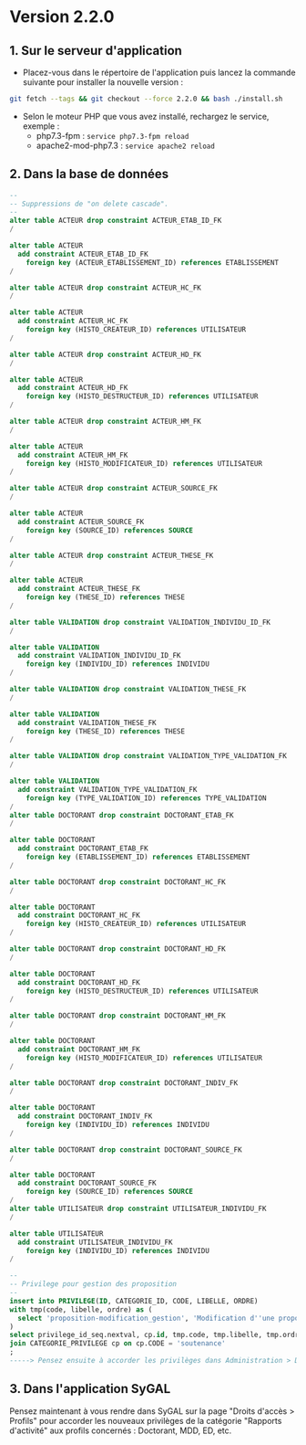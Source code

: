 # Version 2.2.0

## 1. Sur le serveur d'application

- Placez-vous dans le répertoire de l'application puis lancez la commande suivante
  pour installer la nouvelle version :

```bash
git fetch --tags && git checkout --force 2.2.0 && bash ./install.sh
```

- Selon le moteur PHP que vous avez installé, rechargez le service, exemple :
    - php7.3-fpm         : `service php7.3-fpm reload`
    - apache2-mod-php7.3 : `service apache2 reload`

## 2. Dans la base de données

```sql
--
-- Suppressions de "on delete cascade".
--
alter table ACTEUR drop constraint ACTEUR_ETAB_ID_FK
/

alter table ACTEUR
  add constraint ACTEUR_ETAB_ID_FK
    foreign key (ACTEUR_ETABLISSEMENT_ID) references ETABLISSEMENT
/

alter table ACTEUR drop constraint ACTEUR_HC_FK
/

alter table ACTEUR
  add constraint ACTEUR_HC_FK
    foreign key (HISTO_CREATEUR_ID) references UTILISATEUR
/

alter table ACTEUR drop constraint ACTEUR_HD_FK
/

alter table ACTEUR
  add constraint ACTEUR_HD_FK
    foreign key (HISTO_DESTRUCTEUR_ID) references UTILISATEUR
/

alter table ACTEUR drop constraint ACTEUR_HM_FK
/

alter table ACTEUR
  add constraint ACTEUR_HM_FK
    foreign key (HISTO_MODIFICATEUR_ID) references UTILISATEUR
/

alter table ACTEUR drop constraint ACTEUR_SOURCE_FK
/

alter table ACTEUR
  add constraint ACTEUR_SOURCE_FK
    foreign key (SOURCE_ID) references SOURCE
/

alter table ACTEUR drop constraint ACTEUR_THESE_FK
/

alter table ACTEUR
  add constraint ACTEUR_THESE_FK
    foreign key (THESE_ID) references THESE
/

alter table VALIDATION drop constraint VALIDATION_INDIVIDU_ID_FK
/

alter table VALIDATION
  add constraint VALIDATION_INDIVIDU_ID_FK
    foreign key (INDIVIDU_ID) references INDIVIDU
/

alter table VALIDATION drop constraint VALIDATION_THESE_FK
/

alter table VALIDATION
  add constraint VALIDATION_THESE_FK
    foreign key (THESE_ID) references THESE
/

alter table VALIDATION drop constraint VALIDATION_TYPE_VALIDATION_FK
/

alter table VALIDATION
  add constraint VALIDATION_TYPE_VALIDATION_FK
    foreign key (TYPE_VALIDATION_ID) references TYPE_VALIDATION
/
alter table DOCTORANT drop constraint DOCTORANT_ETAB_FK
/

alter table DOCTORANT
  add constraint DOCTORANT_ETAB_FK
    foreign key (ETABLISSEMENT_ID) references ETABLISSEMENT
/

alter table DOCTORANT drop constraint DOCTORANT_HC_FK
/

alter table DOCTORANT
  add constraint DOCTORANT_HC_FK
    foreign key (HISTO_CREATEUR_ID) references UTILISATEUR
/

alter table DOCTORANT drop constraint DOCTORANT_HD_FK
/

alter table DOCTORANT
  add constraint DOCTORANT_HD_FK
    foreign key (HISTO_DESTRUCTEUR_ID) references UTILISATEUR
/

alter table DOCTORANT drop constraint DOCTORANT_HM_FK
/

alter table DOCTORANT
  add constraint DOCTORANT_HM_FK
    foreign key (HISTO_MODIFICATEUR_ID) references UTILISATEUR
/

alter table DOCTORANT drop constraint DOCTORANT_INDIV_FK
/

alter table DOCTORANT
  add constraint DOCTORANT_INDIV_FK
    foreign key (INDIVIDU_ID) references INDIVIDU
/

alter table DOCTORANT drop constraint DOCTORANT_SOURCE_FK
/

alter table DOCTORANT
  add constraint DOCTORANT_SOURCE_FK
    foreign key (SOURCE_ID) references SOURCE
/
alter table UTILISATEUR drop constraint UTILISATEUR_INDIVIDU_FK
/

alter table UTILISATEUR
  add constraint UTILISATEUR_INDIVIDU_FK
    foreign key (INDIVIDU_ID) references INDIVIDU
/

--
-- Privilege pour gestion des proposition
--
insert into PRIVILEGE(ID, CATEGORIE_ID, CODE, LIBELLE, ORDRE)
with tmp(code, libelle, ordre) as (
  select 'proposition-modification_gestion', 'Modification d''une proposition de soutenance pour gestion', 1000 from dual
)
select privilege_id_seq.nextval, cp.id, tmp.code, tmp.libelle, tmp.ordre from tmp
join CATEGORIE_PRIVILEGE cp on cp.CODE = 'soutenance'
;
-----> Pensez ensuite à accorder les privilèges dans Administration > Droits d'accès > Gestion des profils. <-----
```

## 3. Dans l'application SyGAL

Pensez maintenant à vous rendre dans SyGAL sur la page "Droits d'accès > Profils" pour accorder les nouveaux
privilèges de la catégorie "Rapports d'activité" aux profils concernés : Doctorant, MDD, ED, etc.
